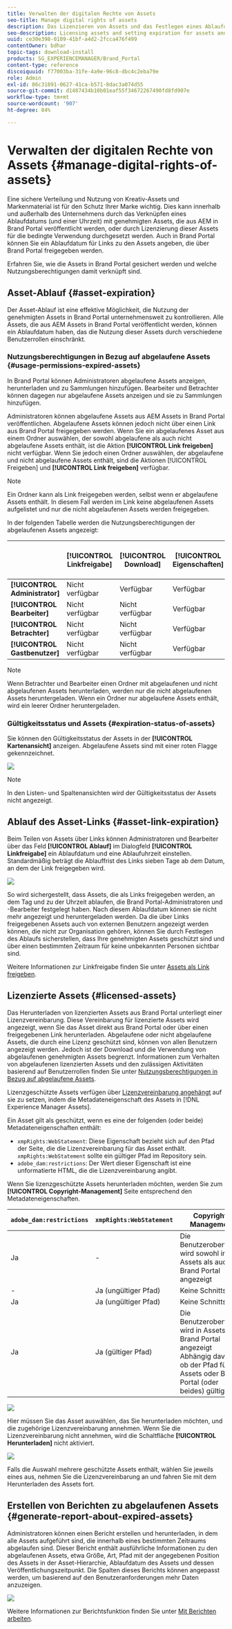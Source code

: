```yaml
---
title: Verwalten der digitalen Rechte von Assets
seo-title: Manage digital rights of assets
description: Das Lizenzieren von Assets und das Festlegen eines Ablaufdatums für Assets und freigegebene Links ermöglichen eine kontrollierte Asset-Nutzung und den Schutz dieser Assets.
seo-description: Licensing assets and setting expiration for assets and shared links ensure controlled usage of these assets and safeguard them.
uuid: ce30e398-0109-41bf-a4d2-2fcca476f499
contentOwner: bdhar
topic-tags: download-install
products: SG_EXPERIENCEMANAGER/Brand_Portal
content-type: reference
discoiquuid: f77003ba-31fe-4a9e-96c8-dbc4c2eba79e
role: Admin
exl-id: 86c31891-0627-41ca-b571-8dac3a074d55
source-git-commit: d1487434b10b01eaf55f34672267490fd8fd907e
workflow-type: tm+mt
source-wordcount: '907'
ht-degree: 84%

---
```


# Verwalten der digitalen Rechte von Assets {#manage-digital-rights-of-assets}

Eine sichere Verteilung und Nutzung von Kreativ-Assets und Markenmaterial ist für den Schutz Ihrer Marke wichtig. Dies kann innerhalb und außerhalb des Unternehmens durch das Verknüpfen eines Ablaufdatums (und einer Uhrzeit) mit genehmigten Assets, die aus AEM in Brand Portal veröffentlicht werden, oder durch Lizenzierung dieser Assets für die bedingte Verwendung durchgesetzt werden. Auch in Brand Portal können Sie ein Ablaufdatum für Links zu den Assets angeben, die über Brand Portal freigegeben werden.

Erfahren Sie, wie die Assets in Brand Portal gesichert werden und welche Nutzungsberechtigungen damit verknüpft sind.

## Asset-Ablauf {#asset-expiration}

Der Asset-Ablauf ist eine effektive Möglichkeit, die Nutzung der genehmigten Assets in Brand Portal unternehmensweit zu kontrollieren. Alle Assets, die aus AEM Assets in Brand Portal veröffentlicht werden, können ein Ablaufdatum haben, das die Nutzung dieser Assets durch verschiedene Benutzerrollen einschränkt.

### Nutzungsberechtigungen in Bezug auf abgelaufene Assets {#usage-permissions-expired-assets}

In Brand Portal können Administratoren abgelaufene Assets anzeigen, herunterladen und zu Sammlungen hinzufügen. Bearbeiter und Betrachter können dagegen nur abgelaufene Assets anzeigen und sie zu Sammlungen hinzufügen.

Administratoren können abgelaufene Assets aus AEM Assets in Brand Portal veröffentlichen. Abgelaufene Assets können jedoch nicht über einen Link aus Brand Portal freigegeben werden. Wenn Sie ein abgelaufenes Asset aus einem Ordner auswählen, der sowohl abgelaufene als auch nicht abgelaufene Assets enthält, ist die Aktion **[!UICONTROL Link freigeben]** nicht verfügbar. Wenn Sie jedoch einen Ordner auswählen, der abgelaufene und nicht abgelaufene Assets enthält, sind die Aktionen [!UICONTROL Freigeben] und **[!UICONTROL Link freigeben]** verfügbar.

>[!NOTE]
>
>Ein Ordner kann als Link freigegeben werden, selbst wenn er abgelaufene Assets enthält. In diesem Fall werden im Link keine abgelaufenen Assets aufgelistet und nur die nicht abgelaufenen Assets werden freigegeben.

In der folgenden Tabelle werden die Nutzungsberechtigungen der abgelaufenen Assets angezeigt:

|  | **[!UICONTROL Linkfreigabe]** | **[!UICONTROL Download]** | **[!UICONTROL Eigenschaften]** | **[!UICONTROL Zu Sammlung hinzufügen]** | **[!UICONTROL Löschen]** |
|---|---|---|---|---|---|
| **[!UICONTROL Administrator]** | Nicht verfügbar | Verfügbar | Verfügbar | Verfügbar | Verfügbar |
| **[!UICONTROL Bearbeiter]** | Nicht verfügbar | Nicht verfügbar | Verfügbar | Verfügbar | Nicht verfügbar |
| **[!UICONTROL Betrachter]** | Nicht verfügbar | Nicht verfügbar | Verfügbar | Verfügbar | Nicht verfügbar |
| **[!UICONTROL Gastbenutzer]** | Nicht verfügbar | Nicht verfügbar | Verfügbar | Verfügbar | Nicht verfügbar |

>[!NOTE]
>
>Wenn Betrachter und Bearbeiter einen Ordner mit abgelaufenen und nicht abgelaufenen Assets herunterladen, werden nur die nicht abgelaufenen Assets heruntergeladen. Wenn ein Ordner nur abgelaufene Assets enthält, wird ein leerer Ordner heruntergeladen.

### Gültigkeitsstatus und Assets {#expiration-status-of-assets}

Sie können den Gültigkeitsstatus der Assets in der **[!UICONTROL Kartenansicht]** anzeigen. Abgelaufene Assets sind mit einer roten Flagge gekennzeichnet.

![](assets/expired_assets_cardview.png)

>[!NOTE]
>
>In den Listen- und Spaltenansichten wird der Gültigkeitsstatus der Assets nicht angezeigt.

## Ablauf des Asset-Links {#asset-link-expiration}

Beim Teilen von Assets über Links können Administratoren und Bearbeiter über das Feld **[!UICONTROL Ablauf]** im Dialogfeld **[!UICONTROL Linkfreigabe]** ein Ablaufdatum und eine Ablaufuhrzeit einstellen. Standardmäßig beträgt die Ablauffrist des Links sieben Tage ab dem Datum, an dem der Link freigegeben wird.

![](assets/asset-link-sharing.png)

So wird sichergestellt, dass Assets, die als Links freigegeben werden, an dem Tag und zu der Uhrzeit ablaufen, die Brand Portal-Administratoren und -Bearbeiter festgelegt haben. Nach diesem Ablaufdatum können sie nicht mehr angezeigt und heruntergeladen werden. Da die über Links freigegebenen Assets auch von externen Benutzern angezeigt werden können, die nicht zur Organisation gehören, können Sie durch Festlegen des Ablaufs sicherstellen, dass Ihre genehmigten Assets geschützt sind und über einen bestimmten Zeitraum für keine unbekannten Personen sichtbar sind.

Weitere Informationen zur Linkfreigabe finden Sie unter [Assets als Link freigeben](../using/brand-portal-link-share.md).

## Lizenzierte Assets {#licensed-assets}

Das Herunterladen von lizenzierten Assets aus Brand Portal unterliegt einer Lizenzvereinbarung. Diese Vereinbarung für lizenzierte Assets wird angezeigt, wenn Sie das Asset direkt aus Brand Portal oder über einen freigegebenen Link herunterladen. Abgelaufene oder nicht abgelaufene Assets, die durch eine Lizenz geschützt sind, können von allen Benutzern angezeigt werden. Jedoch ist der Download und die Verwendung von abgelaufenen genehmigten Assets begrenzt. Informationen zum Verhalten von abgelaufenen lizenzierten Assets und den zulässigen Aktivitäten basierend auf Benutzerrollen finden Sie unter [Nutzungsberechtigungen in Bezug auf abgelaufene Assets](../using/manage-digital-rights-of-assets.md#usage-permissions-expired-assets).

Lizenzgeschützte Assets verfügen über [Lizenzvereinbarung angehängt](https://experienceleague.adobe.com/docs/experience-manager-65/assets/administer/drm.html?lang=de) auf sie zu setzen, indem die Metadateneigenschaft des Assets in [!DNL Experience Manager Assets].

Ein Asset gilt als geschützt, wenn es eine der folgenden (oder beide) Metadateneigenschaften enthält:

* `xmpRights:WebStatement`: Diese Eigenschaft bezieht sich auf den Pfad der Seite, die die Lizenzvereinbarung für das Asset enthält. `xmpRights:WebStatement` sollte ein gültiger Pfad im Repository sein.
* `adobe_dam:restrictions`: Der Wert dieser Eigenschaft ist eine unformatierte HTML, die die Lizenzvereinbarung angibt.


Wenn Sie lizenzgeschützte Assets herunterladen möchten, werden Sie zum **[!UICONTROL Copyright-Management]** Seite entsprechend den Metadateneigenschaften.

| `adobe_dam:restrictions` | `xmpRights:WebStatement` | Copyright-Management |
| --- | --- | --- |
| Ja | - | Die Benutzeroberfläche wird sowohl in Assets als auch in Brand Portal angezeigt |
| - | Ja (ungültiger Pfad) | Keine Schnittstelle |
| Ja | Ja (ungültiger Pfad) | Keine Schnittstelle |
| Ja | Ja (gültiger Pfad) | Die Benutzeroberfläche wird in Assets oder Brand Portal angezeigt </br> Abhängig davon, ob der Pfad für Assets oder Brand Portal (oder beides) gültig ist. |

![](assets/asset-copyright-mgmt.png)

Hier müssen Sie das Asset auswählen, das Sie herunterladen möchten, und die zugehörige Lizenzvereinbarung annehmen. Wenn Sie die Lizenzvereinbarung nicht annehmen, wird die Schaltfläche **[!UICONTROL Herunterladen]** nicht aktiviert.

![](assets/licensed-asset-download-2.png)

Falls die Auswahl mehrere geschützte Assets enthält, wählen Sie jeweils eines aus, nehmen Sie die Lizenzvereinbarung an und fahren Sie mit dem Herunterladen des Assets fort.

## Erstellen von Berichten zu abgelaufenen Assets {#generate-report-about-expired-assets}

Administratoren können einen Bericht erstellen und herunterladen, in dem alle Assets aufgeführt sind, die innerhalb eines bestimmten Zeitraums abgelaufen sind. Dieser Bericht enthält ausführliche Informationen zu den abgelaufenen Assets, etwa Größe, Art, Pfad mit der angegebenen Position des Assets in der Asset-Hierarchie, Ablaufdatum des Assets und dessen Veröffentlichungszeitpunkt. Die Spalten dieses Berichts können angepasst werden, um basierend auf den Benutzeranforderungen mehr Daten anzuzeigen.

![](assets/assets-expired.png)

Weitere Informationen zur Berichtsfunktion finden Sie unter [Mit Berichten arbeiten](../using/brand-portal-reports.md#work-with-reports).
